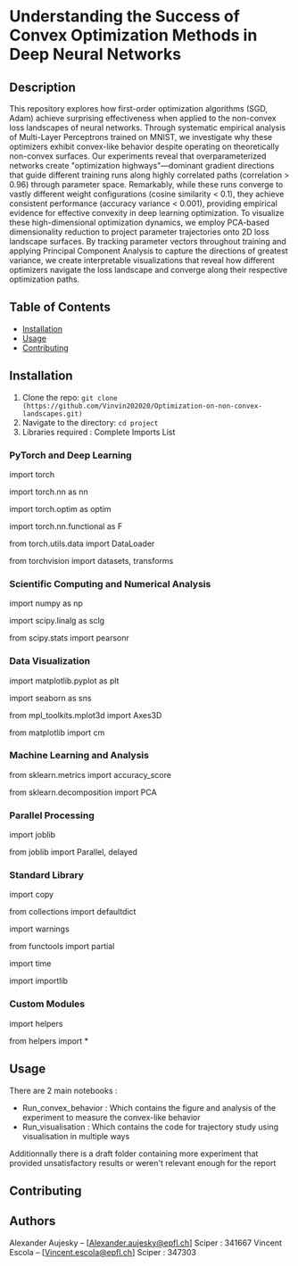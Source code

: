 # Understanding the Success of Convex Optimization Methods in Deep Neural Networks
## Description
This repository explores how first-order optimization algorithms (SGD, Adam) achieve surprising effectiveness when applied to the non-convex loss landscapes of neural networks. Through systematic empirical analysis of Multi-Layer Perceptrons trained on MNIST, we investigate why these optimizers exhibit convex-like behavior despite operating on theoretically non-convex surfaces.
Our experiments reveal that overparameterized networks create "optimization highways"—dominant gradient directions that guide different training runs along highly correlated paths (correlation > 0.96) through parameter space. Remarkably, while these runs converge to vastly different weight configurations (cosine similarity < 0.1), they achieve consistent performance (accuracy variance < 0.001), providing empirical evidence for effective convexity in deep learning optimization.
To visualize these high-dimensional optimization dynamics, we employ PCA-based dimensionality reduction to project parameter trajectories onto 2D loss landscape surfaces. By tracking parameter vectors throughout training and applying Principal Component Analysis to capture the directions of greatest variance, we create interpretable visualizations that reveal how different optimizers navigate the loss landscape and converge along their respective optimization paths.
## Table of Contents
- [Installation](#installation)
- [Usage](#usage)
- [Contributing](#contributing)


## Installation
1. Clone the repo: `git clone (https://github.com/Vinvin202020/Optimization-on-non-convex-landscapes.git)`
2. Navigate to the directory: `cd project`
3. Libraries required :
   Complete Imports List
### PyTorch and Deep Learning
import torch 

import torch.nn as nn 

import torch.optim as optim

import torch.nn.functional as F

from torch.utils.data import DataLoader

from torchvision import datasets, transforms

### Scientific Computing and Numerical Analysis
import numpy as np

import scipy.linalg as sclg

from scipy.stats import pearsonr

### Data Visualization
import matplotlib.pyplot as plt

import seaborn as sns

from mpl_toolkits.mplot3d import Axes3D

from matplotlib import cm

### Machine Learning and Analysis
from sklearn.metrics import accuracy_score

from sklearn.decomposition import PCA

### Parallel Processing
import joblib

from joblib import Parallel, delayed

### Standard Library
import copy

from collections import defaultdict

import warnings

from functools import partial

import time

import importlib

### Custom Modules
import helpers

from helpers import *


## Usage
There are 2 main notebooks : 
- Run_convex_behavior : Which contains the figure and analysis of the experiment to measure the convex-like behavior
- Run_visualisation : Which contains the code for trajectory study using visualisation in multiple ways

  
Additionnally there is a draft folder containing more experiment that provided unsatisfactory results or weren't relevant enough for the report

## Contributing




## Authors
Alexander Aujesky – [Alexander.aujesky@epfl.ch] Sciper : 341667
Vincent Escola – [Vincent.escola@epfl.ch] Sciper : 347303

